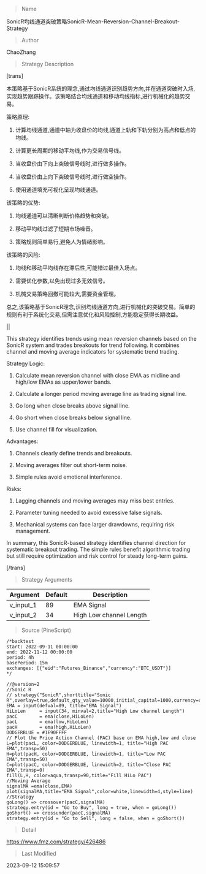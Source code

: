
> Name

SonicR均线通道突破策略SonicR-Mean-Reversion-Channel-Breakout-Strategy

> Author

ChaoZhang

> Strategy Description

[trans]

本策略基于SonicR系统的理念,通过均线通道识别趋势方向,并在通道突破时入场,实现趋势跟踪操作。该策略结合均线通道和移动均线指标,进行机械化的趋势交易。

策略原理:

1. 计算均线通道,通道中轴为收盘价的均线,通道上轨和下轨分别为高点和低点的均线。

2. 计算更长周期的移动平均线,作为交易信号线。

3. 当收盘价由下向上突破信号线时,进行做多操作。

4. 当收盘价由上向下突破信号线时,进行做空操作。

5. 使用通道填充可视化呈现均线通道。

该策略的优势:

1. 均线通道可以清晰判断价格趋势和突破。

2. 移动平均线过滤了短期市场噪音。

3. 策略规则简单易行,避免人为情绪影响。

该策略的风险:

1. 均线和移动平均线存在滞后性,可能错过最佳入场点。

2. 需要优化参数,以免出现过多无效信号。

3. 机械交易策略回撤可能较大,需要资金管理。

总之,该策略基于SonicR理念,识别均线通道方向,进行机械化的突破交易。简单的规则有利于系统化交易,但需注意优化和风险控制,方能稳定获得长期收益。

||

This strategy identifies trends using mean reversion channels based on the SonicR system and trades breakouts for trend following. It combines channel and moving average indicators for systematic trend trading. 

Strategy Logic:

1. Calculate mean reversion channel with close EMA as midline and high/low EMAs as upper/lower bands.

2. Calculate a longer period moving average line as trading signal line.

3. Go long when close breaks above signal line. 

4. Go short when close breaks below signal line.

5. Use channel fill for visualization.

Advantages:

1. Channels clearly define trends and breakouts.

2. Moving averages filter out short-term noise.

3. Simple rules avoid emotional interference.

Risks:

1. Lagging channels and moving averages may miss best entries.

2. Parameter tuning needed to avoid excessive false signals.

3. Mechanical systems can face larger drawdowns, requiring risk management.

In summary, this SonicR-based strategy identifies channel direction for systematic breakout trading. The simple rules benefit algorithmic trading but still require optimization and risk control for steady long-term gains.

[/trans]

> Strategy Arguments



|Argument|Default|Description|
|----|----|----|
|v_input_1|89|EMA Signal|
|v_input_2|34|High Low channel Length|


> Source (PineScript)

``` pinescript
/*backtest
start: 2022-09-11 00:00:00
end: 2022-11-12 00:00:00
period: 4h
basePeriod: 15m
exchanges: [{"eid":"Futures_Binance","currency":"BTC_USDT"}]
*/

//@version=2
//Sonic R
// strategy("SonicR",shorttitle="Sonic R",overlay=true,default_qty_value=10000,initial_capital=1000,currency=currency.USD)
EMA = input(defval=89, title="EMA Signal")
HiLoLen     = input(34, minval=2,title="High Low channel Length")
pacC        = ema(close,HiLoLen)
pacL        = ema(low,HiLoLen)
pacH        = ema(high,HiLoLen)
DODGERBLUE = #1E90FFFF
// Plot the Price Action Channel (PAC) base on EMA high,low and close
L=plot(pacL, color=DODGERBLUE, linewidth=1, title="High PAC EMA",transp=50)
H=plot(pacH, color=DODGERBLUE, linewidth=1, title="Low PAC EMA",transp=50)
C=plot(pacC, color=DODGERBLUE, linewidth=2, title="Close PAC EMA",transp=0)
fill(L,H, color=aqua,transp=90,title="Fill HiLo PAC")
//Moving Average
signalMA =ema(close,EMA)
plot(signalMA,title="EMA Signal",color=white,linewidth=4,style=line)
//Strategy
goLong() => crossover(pacC,signalMA)
strategy.entry(id = "Go to Buy", long = true, when = goLong())
goShort() => crossunder(pacC,signalMA)
strategy.entry(id = "Go to Sell", long = false, when = goShort())

```

> Detail

https://www.fmz.com/strategy/426486

> Last Modified

2023-09-12 15:09:57
